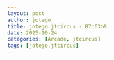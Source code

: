 ```yaml
---
layout: post
author: jotego
title: jotego.jtcircus - 87c63b9
date: 2025-10-24
categories: [Arcade, jtcircus]
tags: [jotego.jtcircus]
---
```


